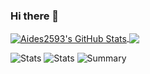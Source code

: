 ### Hi there 👋

<!--
**Aides2593/Aides2593** is a ✨ _special_ ✨ repository because its `README.md` (this file) appears on your GitHub profile.

Here are some ideas to get you started:

- 🔭 I’m currently working on ...
- 🌱 I’m currently learning ...
- 👯 I’m looking to collaborate on ...
- 🤔 I’m looking for help with ...
- 💬 Ask me about ...
- 📫 How to reach me: ...
- 😄 Pronouns: ...
- ⚡ Fun fact: ...
- afa
-->
<a href="https://github.com/Aides2593">
  <img align="center" src="https://github-readme-stats.vercel.app/api?username=Aides2593&show_icons=true&line_height=33&count_private=true" alt="Aides2593's GitHub Stats" />
</a>

<a href="https://github.com/Aides2593">
  <img align="center" src="https://github-readme-stats.vercel.app/api/top-langs/?username=Aides2593&&hide=cmake&langs_count=4&line_height=35" />
</a>

![Stats](https://github-profile-summary-cards.vercel.app/api/cards/repos-per-language?username=M0nsterC4t)
![Stats](https://github-profile-summary-cards.vercel.app/api/cards/most-commit-language?username=M0nsterC4t)
![Summary](https://github-profile-summary-cards.vercel.app/api/cards/profile-details?username=M0nsterC4t)
